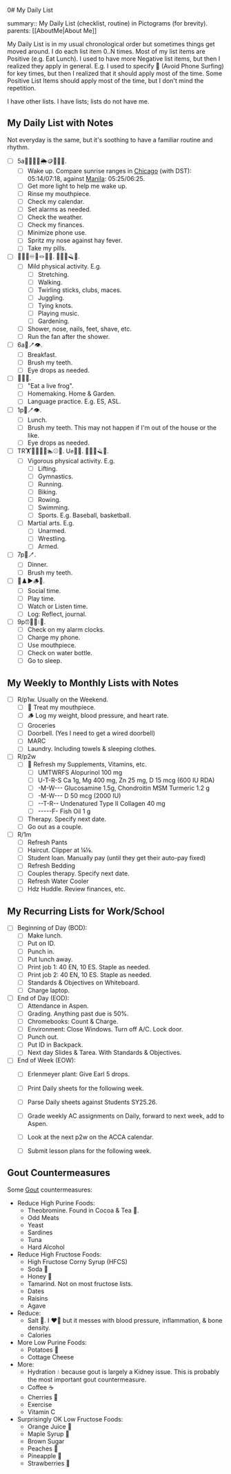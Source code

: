  0# My Daily List

summary:: My Daily List (checklist, routine) in Pictograms (for brevity).
parents: [[AboutMe|About Me]]

My Daily List is in my usual chronological order but sometimes things get moved around. I do each list item 0..N times. Most of my list items are Positive (e.g. Eat Lunch). I used to have more Negative list items, but then I realized they apply in general. E.g. I used to specify 📵 (Avoid Phone Surfing) for key times, but then I realized that it should apply most of the time. Some Positive List Items should apply most of the time, but I don't mind the repetition.

I have other lists. I have lists; lists do not have me.

## My Daily List with Notes

Not everyday is the same, but it's soothing to have a familiar routine and rhythm. 
- [ ] 5a🔆🦷📆⏰🌦️🪙📵👃💊.
    - [ ] Wake up. Compare sunrise ranges in [Chicago](https://www.timeanddate.com/sun/usa/chicago) (with DST): 05:14/07:18, against [Manila](https://www.timeanddate.com/sun/philippines/manila): 05:25/06:25.
    - [ ] Get more light to help me wake up.
    - [ ] Rinse my mouthpiece.
    - [ ] Check my calendar.
    - [ ] Set alarms as needed.
    - [ ] Check the weather.
    - [ ] Check my finances.
    - [ ] Minimize phone use.
    - [ ] Spritz my nose against hay fever.
    - [ ] Take my pills.
- [ ] 🖖🚶🏽♾️🤹🪢🎵🌱. 🚿👃👣🪒💨.
    - [ ] Mild physical activity. E.g.
        - [ ] Stretching.
        - [ ] Walking.
        - [ ] Twirling sticks, clubs, maces.
        - [ ] Juggling.
        - [ ] Tying knots.
        - [ ] Playing music.
        - [ ] Gardening.
    - [ ] Shower, nose, nails, feet, shave, etc.
    - [ ] Run the fan after the shower.
- [ ] 6a🍴🪥👁️.
    - [ ] Breakfast.
    - [ ] Brush my teeth.
    - [ ] Eye drops as needed.
- [ ] 🐸🏡🤟.
    - [ ] "Eat a live frog".
    - [ ] Homemaking. Home & Garden.
    - [ ] Language practice. E.g. ES, ASL.
- [ ] 1p🍴🪥👁️.
    - [ ] Lunch.
    - [ ] Brush my teeth. This may not happen if I'm out of the house or the like.
    - [ ] Eye drops as needed.
- [ ] TR🏋️🤸🏃🚴🚣🏊⚾🏀. U✊🤼🤺. 🚿👃👣🪒💨.
    - [ ] Vigorous physical activity. E.g.
        - [ ] Lifting.
        - [ ] Gymnastics.
        - [ ] Running.
        - [ ] Biking.
        - [ ] Rowing.
        - [ ] Swimming.
        - [ ] Sports. E.g. Baseball, basketball.
  - [ ] Martial arts. E.g.
    - [ ] Unarmed.
    - [ ] Wrestling.
    - [ ] Armed.
- [ ] 7p🍴🪥.
    - [ ] Dinner.
    - [ ] Brush my teeth.
- [ ] 🤗♟️▶️🪵📝. 
    - [ ] Social time.
    - [ ] Play time.
    - [ ] Watch or Listen time.
    - [ ] Log: Reflect, journal.
- [ ] 9p⏰📶🦷💧😴.
    - [ ] Check on my alarm clocks.
    - [ ] Charge my phone.
    - [ ] Use mouthpiece.
    - [ ] Check on water bottle.
    - [ ] Go to sleep.

## My Weekly to Monthly Lists with Notes

- [ ] R/p1w. Usually on the Weekend.
    - [ ] 🦷 Treat my mouthpiece.
    - [ ] 🪵 Log my weight, blood pressure, and heart rate.
    - [ ] Groceries
    - [ ] Doorbell. (Yes I need to get a wired doorbell)
    - [ ] MARC
    - [ ] Laundry. Including towels & sleeping clothes.
- [ ] R/p2w
    - [ ] 💊 Refresh my Supplements, Vitamins, etc.
        - [ ] UMTWRFS Alopurinol 100 mg
        - [ ] U-T-R-S Ca 1g, Mg 400 mg, Zn 25 mg, D 15 mcg (600 IU RDA)
        - [ ] -M-W--- Glucosamine 1.5g, Chondroitin MSM Turmeric 1.2 g
        - [ ] -M-W--- D 50 mcg (2000 IU)
        - [ ] --T-R-- Undenatured Type II Collagen 40 mg
        - [ ] -----F- Fish Oil 1 g
    - [ ] Therapy. Specify next date.
    - [ ] Go out as a couple.
- [ ] R/1m
    - [ ] Refresh Pants
    - [ ] Haircut. Clipper at ¼⅛.
    - [ ] Student loan. Manually pay (until they get their auto-pay fixed)
    - [ ] Refresh Bedding
    - [ ] Couples therapy. Specify next date.
    - [ ] Refresh Water Cooler
    - [ ] Hdz Huddle. Review finances, etc.
## My Recurring Lists for Work/School

- [ ] Beginning of Day (BOD):
    - [ ] Make lunch.
    - [ ] Put on ID.
    - [ ] Punch in.
    - [ ] Put lunch away.
    - [ ] Print job 1: 40 EN, 10 ES. Staple as needed.
    - [ ] Print job 2: 40 EN, 10 ES. Staple as needed.
    - [ ] Standards & Objectives on Whiteboard.
    - [ ] Charge laptop.
- [ ] End of Day (EOD):
    - [ ] Attendance in Aspen.
    - [ ] Grading. Anything past due is 50%.
    - [ ] Chromebooks: Count & Charge.
    - [ ] Environment: Close Windows. Turn off A/C. Lock door. 
    - [ ] Punch out. 
    - [ ] Put ID in Backpack.
    - [ ] Next day Slides & Tarea. With Standards & Objectives.
- [ ] End of Week (EOW):
    - [ ] Erlenmeyer plant: Give Earl 5 drops.
    - [ ] Print Daily sheets for the following week.
    - [ ] Parse Daily sheets against Students SY25.26.
    - [ ] Grade weekly AC assignments on Daily, forward to next week, add to Aspen.
    - [ ] Look at the next p2w on the ACCA calendar.
    - [ ] Submit lesson plans for the following week.


## Gout Countermeasures

Some [Gout](https://en.wikipedia.org/wiki/Gout) countermeasures:
- Reduce High Purine Foods:
    - Theobromine. Found in Cocoa & Tea 🍵.
    - Odd Meats
    - Yeast
    - Sardines
    - Tuna
    - Hard Alcohol
- Reduce High Fructose Foods:
    - High Fructose Corny Syrup (HFCS)
    - Soda 🥤
    - Honey 🍯
    - Tamarind. Not on most fructose lists.
    - Dates
    - Raisins
    - Agave
- Reduce:
    - Salt 🧂. I ❤️🧂 but it messes with blood pressure, inflammation, & bone density.
    - Calories
- More Low Purine Foods:
  - Potatoes 🥔
  - Cottage Cheese
- More:
  - Hydration 💧 because gout is largely a Kidney issue. This is probably the most important gout countermeasure.
  - Coffee ☕
  - Cherries 🍒
  - Exercise
  - Vitamin C
- Surprisingly OK Low Fructose Foods:
  - Orange Juice 🍊
  - Maple Syrup 🍁
  - Brown Sugar
  - Peaches 🍑
  - Pineapple 🍍
  - Strawberries 🍓
